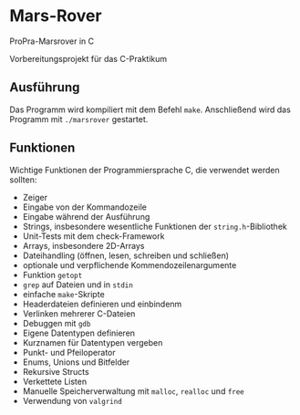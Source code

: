 # Mars-Rover

ProPra-Marsrover in C

Vorbereitungsprojekt für das C-Praktikum

## Ausführung

Das Programm wird kompiliert mit dem Befehl `make`. Anschließend wird das Programm mit `./marsrover` gestartet.

## Funktionen

Wichtige Funktionen der Programmiersprache C, die verwendet werden sollten:

- Zeiger
- Eingabe von der Kommandozeile
- Eingabe während der Ausführung
- Strings, insbesondere wesentliche Funktionen der `string.h`-Bibliothek
- Unit-Tests mit dem check-Framework
- Arrays, insbesondere 2D-Arrays
- Dateihandling (öffnen, lesen, schreiben und schließen)
- optionale und verpflichende Kommendozeilenargumente
- Funktion `getopt`
- `grep` auf Dateien und in `stdin`
- einfache `make`-Skripte
- Headerdateien definieren und einbindenm
- Verlinken mehrerer C-Dateien
- Debuggen mit `gdb`
- Eigene Datentypen definieren
- Kurznamen für Datentypen vergeben
- Punkt- und Pfeiloperator
- Enums, Unions und Bitfelder
- Rekursive Structs
- Verkettete Listen
- Manuelle Speicherverwaltung mit `malloc`, `realloc` und `free`
- Verwendung von `valgrind`
